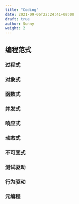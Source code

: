 ```yaml
---
title: "Coding"
date: 2021-09-06T22:24:41+08:00
draft: true
author: Sunny
weight: 2
---
```


## 编程范式

### 过程式

### 对象式

### 函数式

### 并发式

### 响应式

### 动态式

### 不可变式

### 测试驱动

### 行为驱动

### 元编程

